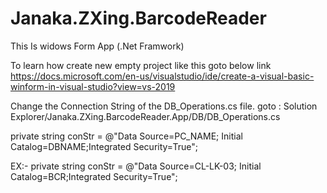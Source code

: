 # Janaka.ZXing.BarcodeReader

This Is widows Form App (.Net Framwork)

To learn how create new empty project like this goto below link
https://docs.microsoft.com/en-us/visualstudio/ide/create-a-visual-basic-winform-in-visual-studio?view=vs-2019


Change the Connection String of the DB_Operations.cs file.
goto : Solution Explorer/Janaka.ZXing.BarcodeReader.App/DB/DB_Operations.cs

private string conStr = @"Data Source=PC_NAME; Initial Catalog=DBNAME;Integrated Security=True";

EX:-   private string conStr = @"Data Source=CL-LK-03; Initial Catalog=BCR;Integrated Security=True";
